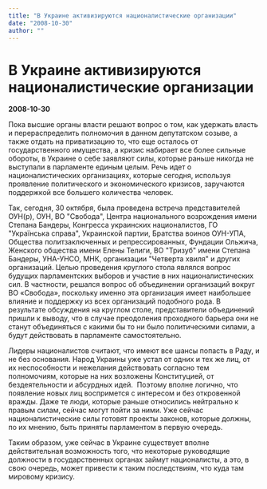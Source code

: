 ```yaml
---
title: "В Украине активизируются националистические организации"
date: "2008-10-30"
author: ""
---
```


# В Украине активизируются националистические организации

**2008-10-30** 

Пока высшие органы власти решают вопрос о том, как удержать власть и перераспределить полномочия в данном депутатском созыве, а также отдать на приватизацию то, что еще осталось от государственного имущества, а кризис набирает все более сильные обороты, в Украине о себе заявляют силы, которые раньше никогда не выступали в парламенте единым целым. Речь идет о националистических организациях, которые сегодня, используя проявление политического и экономического кризисов, заручаются поддержкой все большего количества человек.

Так, сегодня, 30 октября, была проведена встреча представителей ОУН(р), ОУН, ВО "Свобода", Центра национального возрождения имени Степана Бандеры, Конгресса украинских националистов, ГО "Українська справа", Украинской партии, Братства воинов ОУН-УПА, Общества политзаключенных и репрессированных, Фундации Ольжича, Женского общества имени Елены Телиги, ВО "Тризуб" имени Степана Бандеры, УНА-УНСО, МНК, организации "Четверта хвиля" и других организаций. Целью проведения круглого стола являлся вопрос будущих парламентских выборов и участие в них националистических сил. В частности, решался вопрос об объединении организаций вокруг ВО «Свобода», поскольку именно эта организация имеет наибольшее влияние и поддержку из всех организаций подобного рода. В результате обсуждения на круглом столе, представители объединений пришли к выводу, что в случае преодоления проходного барьера они не станут объединяться с какими бы то ни было политическими силами, а будут действовать в парламенте самостоятельно.

Лидеры националистов считают, что имеют все шансы попасть в Раду, и не без основания. Народ Украины уже устал от одних и тех же лиц, от их неспособности и нежелания действовать согласно тем полномочиям, которые на них возложены Конституцией, от бездеятельности и абсурдных идей.  Поэтому вполне логично, что появление новых лиц воспримется с интересом и без откровенной вражды. Даже те люди, которые раньше относились нейтрально к правым силам, сейчас могут пойти за ними. Уже сейчас националистические силы готовят проекты законов, которые должны, по их мнению, быть приняты парламентом в первую очередь.

Таким образом, уже сейчас в Украине существует вполне действительная возможность того, что некоторые руководящие должности в государственных органах займут националисты, а это, в свою очередь, может привести к таким последствиям, что куда там мировому кризису.